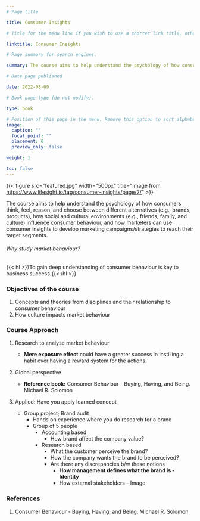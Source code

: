 ```yaml
---
# Page title

title: Consumer Insights

# Title for the menu link if you wish to use a shorter link title, otherwise remove this option.

linktitle: Consumer Insights

# Page summary for search engines.

summary: The course aims to help understand the psychology of how consumers think, feel, reason, and choose between different alternatives (e.g., brands, products), how social and cultural environments (e.g., friends, family, and culture) influence consumer behaviour, and how marketers can use consumer insights to develop marketing campaigns/strategies to reach their target segments.

# Date page published

date: 2022-08-09

# Book page type (do not modify).

type: book

# Position of this page in the menu. Remove this option to sort alphabetically.
image:
  caption: ""
  focal_point: ""
  placement: 0
  preview_only: false

weight: 1

toc: false
---
```


{{< figure src="featured.jpg" width="500px" title="Image from https://www.lifesight.io/tag/consumer-insights/page/2/" >}}

The course aims to help understand the psychology of how consumers think, feel, reason, and choose between different alternatives (e.g., brands, products), how social and cultural environments (e.g., friends, family, and culture) influence consumer behaviour, and how marketers can use consumer insights to develop marketing campaigns/strategies to reach their target segments.

###### Why study market behaviour?

{{< hl >}}To gain deep understanding of consumer behaviour is key to business success.{{< /hl >}}

### Objectives of the course

1. Concepts and theories from disciplines and their relationship to consumer behaviour
2. How culture impacts market behaviour

### Course Approach

1. Research to analyse market behaviour

   - **Mere exposure effect** could have a greater success in instilling a habit over having a reward system for the actions.

2. Global perspective
   - **Reference book:** Consumer Behaviour - Buying, Having, and Being. Michael R. Solomon
3. Applied: Have you apply learned concept
   - Group project; Brand audit
     - Hands on experience where you do research for a brand
     - Group of 5 people
       - Accounting based
         - How brand affect the company value?
       - Research based
         - What the customer perceive the brand?
         - How the company wants the brand to be perceived?
         - Are there any discrepancies b/w these notions
           - **How management defines what the brand is - Identity**
           - How external stakeholders - Image

### References

1. Consumer Behaviour - Buying, Having, and Being. Michael R. Solomon
